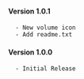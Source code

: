 #### Version 1.0.1

```
  - New volume icon
  - Add readme.txt
```

#### Version 1.0.0

```
  - Initial Release
```
